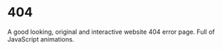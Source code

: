 # 404
A good looking, original and interactive website 404 error page. Full of JavaScript animations.
